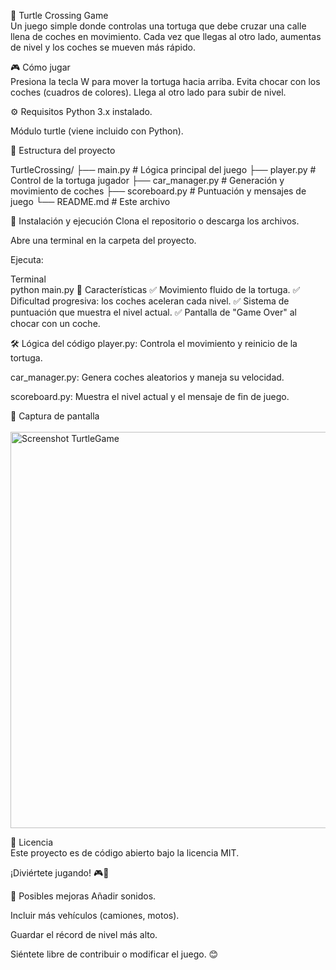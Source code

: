🐢 Turtle Crossing Game </br>
Un juego simple donde controlas una tortuga que debe cruzar una calle llena de coches en movimiento. Cada vez que llegas al otro lado, aumentas de nivel y los coches se mueven más rápido.

🎮 Cómo jugar </br>
Presiona la tecla W para mover la tortuga hacia arriba.
Evita chocar con los coches (cuadros de colores).
Llega al otro lado para subir de nivel.

⚙️ Requisitos
Python 3.x instalado.

Módulo turtle (viene incluido con Python).

📁 Estructura del proyecto </br>

TurtleCrossing/
├── main.py          # Lógica principal del juego
├── player.py        # Control de la tortuga jugador
├── car_manager.py   # Generación y movimiento de coches
├── scoreboard.py    # Puntuación y mensajes de juego
└── README.md        # Este archivo

🚀 Instalación y ejecución
Clona el repositorio o descarga los archivos.

Abre una terminal en la carpeta del proyecto.

Ejecuta: </br>

Terminal </br>
python main.py
🎯 Características
✅ Movimiento fluido de la tortuga.
✅ Dificultad progresiva: los coches aceleran cada nivel.
✅ Sistema de puntuación que muestra el nivel actual.
✅ Pantalla de "Game Over" al chocar con un coche.

🛠️ Lógica del código
player.py: Controla el movimiento y reinicio de la tortuga.

car_manager.py: Genera coches aleatorios y maneja su velocidad.

scoreboard.py: Muestra el nivel actual y el mensaje de fin de juego.

📸 Captura de pantalla </br>
</br>
<img width="606" height="634" alt="Screenshot TurtleGame" src="https://github.com/user-attachments/assets/9b0548ce-b43c-455a-9f5d-9e59acd3cd59" />

📜 Licencia </br>
Este proyecto es de código abierto bajo la licencia MIT.

¡Diviértete jugando! 🎮🚦

🔗 Posibles mejoras
Añadir sonidos.

Incluir más vehículos (camiones, motos).

Guardar el récord de nivel más alto.

Siéntete libre de contribuir o modificar el juego. 😊
